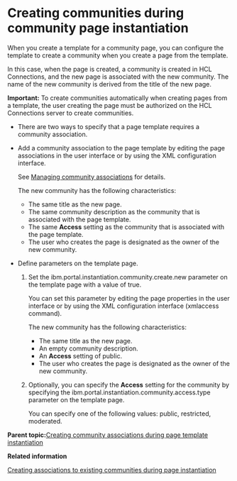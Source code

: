 # Creating communities during community page instantiation

When you create a template for a community page, you can configure the template to create a community when you create a page from the template.

In this case, when the page is created, a community is created in HCL Connections, and the new page is associated with the new community. The name of the new community is derived from the title of the new page.

**Important:** To create communities automatically when creating pages from a template, the user creating the page must be authorized on the HCL Connections server to create communities.

-   There are two ways to specify that a page template requires a community association.
-   Add a community association to the page template by editing the page associations in the user interface or by using the XML configuration interface.

    See [Managing community associations](commpages_create_mapping.md) for details.

    The new community has the following characteristics:

    -   The same title as the new page.
    -   The same community description as the community that is associated with the page template.
    -   The same **Access** setting as the community that is associated with the page template.
    -   The user who creates the page is designated as the owner of the new community.
-   Define parameters on the template page.

    1.  Set the ibm.portal.instantiation.community.create.new parameter on the template page with a value of true.

        You can set this parameter by editing the page properties in the user interface or by using the XML configuration interface \(xmlaccess command\).

        The new community has the following characteristics:

        -   The same title as the new page.
        -   An empty community description.
        -   An **Access** setting of public.
        -   The user who creates the page is designated as the owner of the new community.
    2.  Optionally, you can specify the **Access** setting for the community by specifying the ibm.portal.instantiation.community.access.type parameter on the template page.

        You can specify one of the following values: public, restricted, moderated.


**Parent topic:**[Creating community associations during page template instantiation](../admin-system/commpages_create_mapping_template.md)

**Related information**  


[Creating associations to existing communities during page instantiation](../admin-system/commpages_create_mapping_exist.md)

